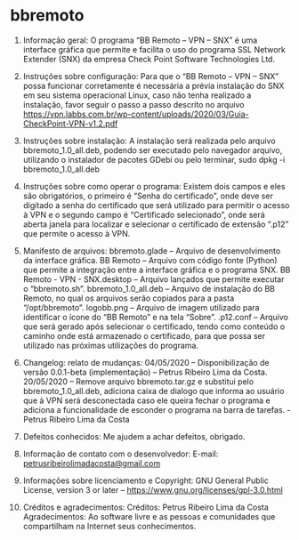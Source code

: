 # bbremoto
1. Informação geral:
O programa “BB Remoto – VPN – SNX” é uma interface gráfica que permite e facilita o uso do programa SSL Network Extender (SNX) da empresa Check Point Software Technologies Ltd.

2. Instruções sobre configuração:
Para que o “BB Remoto – VPN – SNX” possa funcionar corretamente é necessária a prévia instalação do SNX em seu sistema operacional Linux, caso não tenha realizado a instalação, favor seguir o passo a passo descrito no arquivo https://vpn.labbs.com.br/wp-content/uploads/2020/03/Guia-CheckPoint-VPN-v1.2.pdf

3. Instruções sobre instalação:
A instalação será realizada pelo arquivo bbremoto_1.0_all.deb, podendo ser executado pelo navegador arquivo, utilizando o instalador de pacotes GDebi ou pelo terminar, sudo dpkg -i bbremoto_1.0_all.deb

4. Instruções sobre como operar o programa:
Existem dois campos e eles são obrigatórios, o primeiro é “Senha do certificado”, onde deve ser digitado a senha do certificado que será utilizado para permitir o acesso à VPN e o segundo campo é “Certificado selecionado”, onde será aberta janela para localizar e selecionar o certificado de extensão “.p12” que permite o acesso à VPN.

5. Manifesto de arquivos:
bbremoto.glade – Arquivo de desenvolvimento da interface gráfica.
BB Remoto – Arquivo com código fonte (Python) que permite a integração entre a interface gráfica e o programa SNX.
BB Remoto - VPN - SNX.desktop – Arquivo lançados que permite executar o “bbremoto.sh”.
bbremoto_1.0_all.deb – Arquivo de instalação do BB Remoto, no qual os arquivos serão copiados para a pasta “/opt/bbremoto”.
logobb.png – Arquivo de imagem utilizado para identificar o ícone do “BB Remoto” e na tela “Sobre”.
.p12.conf – Arquivo que será gerado após selecionar o certificado, tendo como conteúdo o caminho onde está armazenado o certificado, para que possa ser utilizado nas próximas utilizações do programa.

6. Changelog: relato de mudanças:
04/05/2020 – Disponibilização de versão 0.0.1-beta (implementação) – Petrus Ribeiro Lima da Costa.
20/05/2020 – Remove arquivo bbremoto.tar.gz e substitui pelo bbremoto_1.0_all.deb, adiciona caixa de dialogo que informa ao usuário que à VPN será desconectada caso ele queira fechar o programa e adiciona a funcionalidade de esconder o programa na barra de tarefas. - Petrus Ribeiro Lima da Costa

7. Defeitos conhecidos:
Me ajudem a achar defeitos, obrigado.

8. Informação de contato com o desenvolvedor:
E-mail: petrusribeirolimadacosta@gmail.com

9. Informações sobre licenciamento e Copyright:
GNU General Public License, version 3 or later – https://www.gnu.org/licenses/gpl-3.0.html

10. Créditos e agradecimentos:
Créditos: Petrus Ribeiro Lima da Costa
Agradecimentos: Ao software livre e as pessoas e comunidades que compartilham na Internet seus conhecimentos.